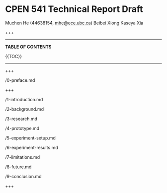 # CPEN 541 Technical Report Draft

Muchen He (44638154, mhe@ece.ubc.ca)
Beibei Xiong
Kaseya Xia

+++

---

**TABLE OF CONTENTS**

{{TOC}}

---

+++

/0-preface.md

+++

/1-introduction.md

/2-background.md

/3-research.md

/4-prototype.md

/5-experiment-setup.md

/6-experiment-results.md

/7-limitations.md

/8-future.md

/9-conclusion.md

+++




